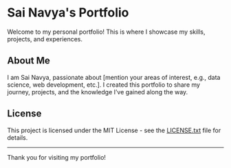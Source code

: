 # Sai Navya's Portfolio

Welcome to my personal portfolio! This is where I showcase my skills, projects, and experiences.

## About Me

I am Sai Navya, passionate about [mention your areas of interest, e.g., data science, web development, etc.]. I created this portfolio to share my journey, projects, and the knowledge I’ve gained along the way.

## License

This project is licensed under the MIT License - see the [LICENSE.txt](LICENSE.txt) file for details.

---

Thank you for visiting my portfolio!

